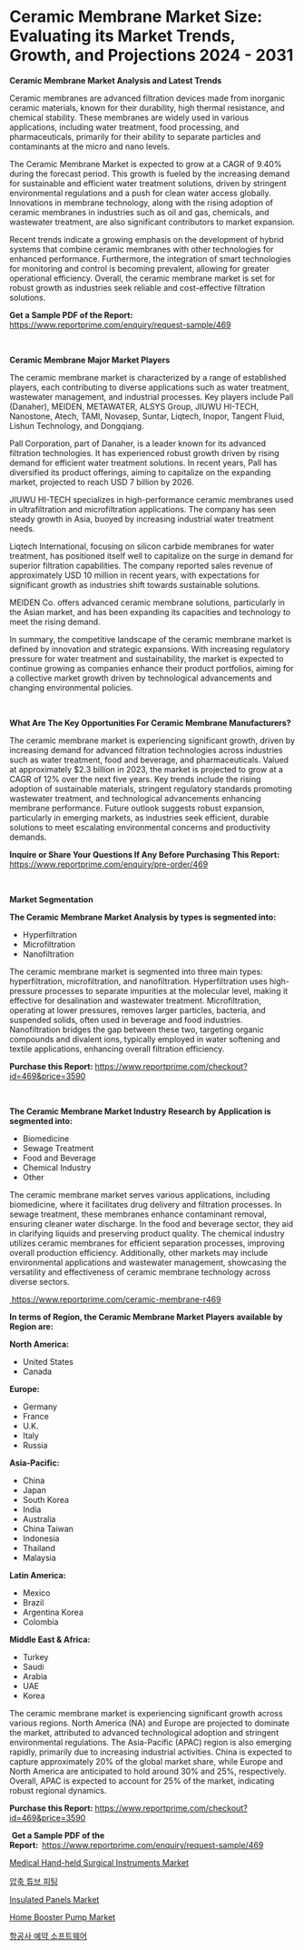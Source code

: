 <p><h1>Ceramic Membrane Market Size: Evaluating its Market Trends, Growth, and Projections 2024 - 2031</h1></p><p><strong>Ceramic Membrane Market Analysis and Latest Trends</strong></p>
<p><p>Ceramic membranes are advanced filtration devices made from inorganic ceramic materials, known for their durability, high thermal resistance, and chemical stability. These membranes are widely used in various applications, including water treatment, food processing, and pharmaceuticals, primarily for their ability to separate particles and contaminants at the micro and nano levels.</p><p>The Ceramic Membrane Market is expected to grow at a CAGR of 9.40% during the forecast period. This growth is fueled by the increasing demand for sustainable and efficient water treatment solutions, driven by stringent environmental regulations and a push for clean water access globally. Innovations in membrane technology, along with the rising adoption of ceramic membranes in industries such as oil and gas, chemicals, and wastewater treatment, are also significant contributors to market expansion.</p><p>Recent trends indicate a growing emphasis on the development of hybrid systems that combine ceramic membranes with other technologies for enhanced performance. Furthermore, the integration of smart technologies for monitoring and control is becoming prevalent, allowing for greater operational efficiency. Overall, the ceramic membrane market is set for robust growth as industries seek reliable and cost-effective filtration solutions.</p></p>
<p><strong>Get a Sample PDF of the Report:&nbsp;</strong> <a href="https://www.reportprime.com/enquiry/request-sample/469">https://www.reportprime.com/enquiry/request-sample/469</a></p>
<p>&nbsp;</p>
<p><strong>Ceramic Membrane Major Market Players</strong></p>
<p><p>The ceramic membrane market is characterized by a range of established players, each contributing to diverse applications such as water treatment, wastewater management, and industrial processes. Key players include Pall (Danaher), MEIDEN, METAWATER, ALSYS Group, JIUWU HI-TECH, Nanostone, Atech, TAMI, Novasep, Suntar, Liqtech, Inopor, Tangent Fluid, Lishun Technology, and Dongqiang.</p><p>Pall Corporation, part of Danaher, is a leader known for its advanced filtration technologies. It has experienced robust growth driven by rising demand for efficient water treatment solutions. In recent years, Pall has diversified its product offerings, aiming to capitalize on the expanding market, projected to reach USD 7 billion by 2026.</p><p>JIUWU HI-TECH specializes in high-performance ceramic membranes used in ultrafiltration and microfiltration applications. The company has seen steady growth in Asia, buoyed by increasing industrial water treatment needs.</p><p>Liqtech International, focusing on silicon carbide membranes for water treatment, has positioned itself well to capitalize on the surge in demand for superior filtration capabilities. The company reported sales revenue of approximately USD 10 million in recent years, with expectations for significant growth as industries shift towards sustainable solutions.</p><p>MEIDEN Co. offers advanced ceramic membrane solutions, particularly in the Asian market, and has been expanding its capacities and technology to meet the rising demand. </p><p>In summary, the competitive landscape of the ceramic membrane market is defined by innovation and strategic expansions. With increasing regulatory pressure for water treatment and sustainability, the market is expected to continue growing as companies enhance their product portfolios, aiming for a collective market growth driven by technological advancements and changing environmental policies.</p></p>
<p>&nbsp;</p>
<p><strong>What Are The Key Opportunities For Ceramic Membrane Manufacturers?</strong></p>
<p><p>The ceramic membrane market is experiencing significant growth, driven by increasing demand for advanced filtration technologies across industries such as water treatment, food and beverage, and pharmaceuticals. Valued at approximately $2.3 billion in 2023, the market is projected to grow at a CAGR of 12% over the next five years. Key trends include the rising adoption of sustainable materials, stringent regulatory standards promoting wastewater treatment, and technological advancements enhancing membrane performance. Future outlook suggests robust expansion, particularly in emerging markets, as industries seek efficient, durable solutions to meet escalating environmental concerns and productivity demands.</p></p>
<p><strong>Inquire or Share Your Questions If Any Before Purchasing This Report:</strong> <a href="https://www.reportprime.com/enquiry/pre-order/469">https://www.reportprime.com/enquiry/pre-order/469</a></p>
<p>&nbsp;</p>
<p><strong>Market Segmentation</strong></p>
<p><strong>The Ceramic Membrane Market Analysis by types is segmented into:</strong></p>
<p><ul><li>Hyperfiltration</li><li>Microfiltration</li><li>Nanofiltration</li></ul></p>
<p><p>The ceramic membrane market is segmented into three main types: hyperfiltration, microfiltration, and nanofiltration. Hyperfiltration uses high-pressure processes to separate impurities at the molecular level, making it effective for desalination and wastewater treatment. Microfiltration, operating at lower pressures, removes larger particles, bacteria, and suspended solids, often used in beverage and food industries. Nanofiltration bridges the gap between these two, targeting organic compounds and divalent ions, typically employed in water softening and textile applications, enhancing overall filtration efficiency.</p></p>
<p><strong>Purchase this Report:&nbsp;</strong><a href="https://www.reportprime.com/checkout?id=469&price=3590">https://www.reportprime.com/checkout?id=469&price=3590</a></p>
<p>&nbsp;</p>
<p><strong>The Ceramic Membrane Market Industry Research by Application is segmented into:</strong></p>
<p><ul><li>Biomedicine</li><li>Sewage Treatment</li><li>Food and Beverage</li><li>Chemical Industry</li><li>Other</li></ul></p>
<p><p>The ceramic membrane market serves various applications, including biomedicine, where it facilitates drug delivery and filtration processes. In sewage treatment, these membranes enhance contaminant removal, ensuring cleaner water discharge. In the food and beverage sector, they aid in clarifying liquids and preserving product quality. The chemical industry utilizes ceramic membranes for efficient separation processes, improving overall production efficiency. Additionally, other markets may include environmental applications and wastewater management, showcasing the versatility and effectiveness of ceramic membrane technology across diverse sectors.</p></p>
<p><a href="https://www.reportprime.com/ceramic-membrane-r469">&nbsp;https://www.reportprime.com/ceramic-membrane-r469</a></p>
<p><strong>In terms of Region, the Ceramic Membrane Market Players available by Region are:</strong></p>
<p>
    <p> <strong> North America: </strong>
        <ul>
            <li>United States</li>
            <li>Canada</li>
        </ul>
        </p> 
    <p> <strong> Europe: </strong>
        <ul>
            <li>Germany</li>
            <li>France</li>
            <li>U.K.</li>
            <li>Italy</li>
            <li>Russia</li>
        </ul>
        </p> 
    <p> <strong> Asia-Pacific: </strong>
        <ul>
            <li>China</li>
            <li>Japan</li>
            <li>South Korea</li>
            <li>India</li>
            <li>Australia</li>
            <li>China Taiwan</li>
            <li>Indonesia</li>
            <li>Thailand</li>
            <li>Malaysia</li>
        </ul>
        </p> 
    <p> <strong> Latin America: </strong>
        <ul>
            <li>Mexico</li>
            <li>Brazil</li>
            <li>Argentina Korea</li>
            <li>Colombia</li>
        </ul>
        </p> 
    <p> <strong> Middle East & Africa: </strong>
        <ul>
            <li>Turkey</li>
            <li>Saudi</li>
            <li>Arabia</li>
            <li>UAE</li>
            <li>Korea</li>
        </ul>
    </p>
    </p>
<p><p>The ceramic membrane market is experiencing significant growth across various regions. North America (NA) and Europe are projected to dominate the market, attributed to advanced technological adoption and stringent environmental regulations. The Asia-Pacific (APAC) region is also emerging rapidly, primarily due to increasing industrial activities. China is expected to capture approximately 20% of the global market share, while Europe and North America are anticipated to hold around 30% and 25%, respectively. Overall, APAC is expected to account for 25% of the market, indicating robust regional dynamics.</p></p>
<p><strong>Purchase this Report: </strong><a href="https://www.reportprime.com/checkout?id=469&price=3590">https://www.reportprime.com/checkout?id=469&price=3590</a></p>
<p>&nbsp;<strong>Get a Sample PDF of the Report:&nbsp;&nbsp;</strong><a href="https://www.reportprime.com/enquiry/request-sample/469">https://www.reportprime.com/enquiry/request-sample/469</a></p>
<p><strong></strong></p>
<p><p><a href="https://issuu.com/reportprime-2/docs/medical-hand-held-surgical-instrume_41c14fa0a9d918">Medical Hand-held Surgical Instruments Market</a></p><p><a href="https://medium.com/@latoyanorton57/%EA%B8%80%EB%A1%9C%EB%B2%8C-%EC%95%95%EC%B6%95-%ED%8A%9C%EB%B8%8C-%ED%94%BC%ED%8C%85-%EC%8B%9C%EC%9E%A5%EC%9D%80-2024%EB%85%84%EB%B6%80%ED%84%B0-2031%EB%85%84%EA%B9%8C%EC%A7%80-%EC%97%B0%ED%8F%89%EA%B7%A0-%EC%84%B1%EC%9E%A5%EB%A5%A0-cagr-12-7-%EB%A1%9C-%EC%84%B1%EC%9E%A5%ED%95%A0-%EA%B2%83%EC%9C%BC%EB%A1%9C-%EC%98%88%EC%83%81%EB%90%A9%EB%8B%88%EB%8B%A4-4045026e8a9d">압축 튜브 피팅</a></p><p><a href="https://www.linkedin.com/pulse/insulated-panels-market-global-regional-analysis-2024-2031-vd20e?trackingId=Qgh%2BRWFZRnGHaoSqTUtomw%3D%3D">Insulated Panels Market</a></p><p><a href="https://medium.com/@irwingibson2023/home-booster-pump-market-outlook-and-forecast-from-2024-to-2031-e81e2d47d2ac">Home Booster Pump Market</a></p><p><a href="https://medium.com/@daniamha96_85754/%ED%95%AD%EA%B3%B5%EC%82%AC-%EC%98%88%EC%95%BD-%EC%86%8C%ED%94%84%ED%8A%B8%EC%9B%A8%EC%96%B4-%EC%8B%9C%EC%9E%A5-%EA%B8%80%EB%A1%9C%EB%B2%8C-%EB%B0%8F-%EC%A7%80%EC%97%AD-%EB%B6%84%EC%84%9D-%EC%A7%80%EC%97%AD-%EA%B5%AD%EA%B0%80%EB%B3%84-%EB%B6%84%EC%84%9D-%EB%B0%8F-%EA%B2%BD%EC%9F%81-%ED%99%98%EA%B2%BD%EC%97%90-%EC%B4%88%EC%A0%90-2e511b414d2f">항공사 예약 소프트웨어</a></p></p>